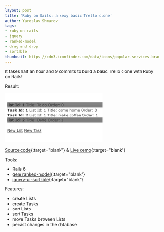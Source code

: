 ```yaml
---
layout: post
title: 'Ruby on Rails: a sexy basic Trello clone'
author: Yaroslav Shmarov
tags: 
- ruby on rails
- jquery
- ranked-model
- drag and drop
- sortable
thumbnail: https://cdn3.iconfinder.com/data/icons/popular-services-brands-vol-2/512/trello-512.png
---
```


It takes half an hour and 9 commits to build a basic Trello clone with Ruby on Rails!

Result:

![micro-trello-demo](/assets/2020-08-23-ruby-on-rails-sexy-basic-trello-clone/micro-trello-demo.gif)

[Source code](https://github.com/yshmarov/micro-trello){:target="blank"}
&
[Live demo](https://micro-trello.herokuapp.com){:target="blank"}

Tools:

* Rails 6
* [gem ranked-model](https://github.com/mixonic/ranked-model){:target="blank"}
* [jquery-ui-sortable](https://jqueryui.com/sortable/){:target="blank"}

Features: 
* create Lists
* create Tasks
* sort Lists 
* sort Tasks
* move Tasks between Lists
* persist changes in the database
